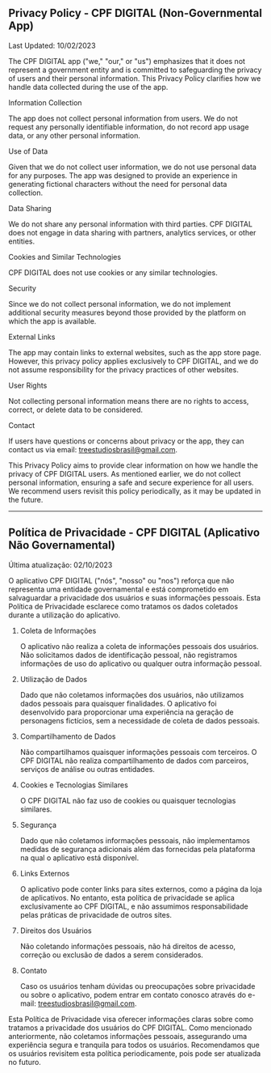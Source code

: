 ## Privacy Policy - CPF DIGITAL (Non-Governmental App)

Last Updated: 10/02/2023

The CPF DIGITAL app ("we," "our," or "us") emphasizes that it does not represent a government entity and is committed to safeguarding the privacy of users and their personal information. This Privacy Policy clarifies how we handle data collected during the use of the app.

Information Collection

The app does not collect personal information from users. We do not request any personally identifiable information, do not record app usage data, or any other personal information.

Use of Data

Given that we do not collect user information, we do not use personal data for any purposes. The app was designed to provide an experience in generating fictional characters without the need for personal data collection.

Data Sharing

We do not share any personal information with third parties. CPF DIGITAL does not engage in data sharing with partners, analytics services, or other entities.

Cookies and Similar Technologies

CPF DIGITAL does not use cookies or any similar technologies.

Security

Since we do not collect personal information, we do not implement additional security measures beyond those provided by the platform on which the app is available.

External Links

The app may contain links to external websites, such as the app store page. However, this privacy policy applies exclusively to CPF DIGITAL, and we do not assume responsibility for the privacy practices of other websites.

User Rights

Not collecting personal information means there are no rights to access, correct, or delete data to be considered.

Contact

If users have questions or concerns about privacy or the app, they can contact us via email: treestudiosbrasil@gmail.com.

This Privacy Policy aims to provide clear information on how we handle the privacy of CPF DIGITAL users. As mentioned earlier, we do not collect personal information, ensuring a safe and secure experience for all users. We recommend users revisit this policy periodically, as it may be updated in the future.

--------


## Política de Privacidade - CPF DIGITAL (Aplicativo Não Governamental)

Última atualização: 02/10/2023

O aplicativo CPF DIGITAL ("nós", "nosso" ou "nos") reforça que não representa uma entidade governamental e está comprometido em salvaguardar a privacidade dos usuários e suas informações pessoais. Esta Política de Privacidade esclarece como tratamos os dados coletados durante a utilização do aplicativo.

1. Coleta de Informações

   O aplicativo não realiza a coleta de informações pessoais dos usuários. Não solicitamos dados de identificação pessoal, não registramos informações de uso do aplicativo ou qualquer outra informação pessoal.

2. Utilização de Dados

   Dado que não coletamos informações dos usuários, não utilizamos dados pessoais para quaisquer finalidades. O aplicativo foi desenvolvido para proporcionar uma experiência na geração de personagens fictícios, sem a necessidade de coleta de dados pessoais.

3. Compartilhamento de Dados

   Não compartilhamos quaisquer informações pessoais com terceiros. O CPF DIGITAL não realiza compartilhamento de dados com parceiros, serviços de análise ou outras entidades.

4. Cookies e Tecnologias Similares

   O CPF DIGITAL não faz uso de cookies ou quaisquer tecnologias similares.

5. Segurança

   Dado que não coletamos informações pessoais, não implementamos medidas de segurança adicionais além das fornecidas pela plataforma na qual o aplicativo está disponível.

6. Links Externos

   O aplicativo pode conter links para sites externos, como a página da loja de aplicativos. No entanto, esta política de privacidade se aplica exclusivamente ao CPF DIGITAL, e não assumimos responsabilidade pelas práticas de privacidade de outros sites.

7. Direitos dos Usuários

   Não coletando informações pessoais, não há direitos de acesso, correção ou exclusão de dados a serem considerados.

8. Contato

   Caso os usuários tenham dúvidas ou preocupações sobre privacidade ou sobre o aplicativo, podem entrar em contato conosco através do e-mail: treestudiosbrasil@gmail.com.

Esta Política de Privacidade visa oferecer informações claras sobre como tratamos a privacidade dos usuários do CPF DIGITAL. Como mencionado anteriormente, não coletamos informações pessoais, assegurando uma experiência segura e tranquila para todos os usuários. Recomendamos que os usuários revisitem esta política periodicamente, pois pode ser atualizada no futuro.
